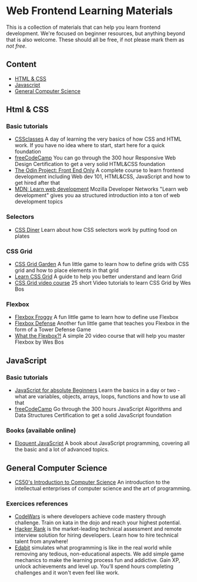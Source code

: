 # Web Frontend Learning Materials
This is a collection of materials that can help you learn frontend development. We're focused on beginner resources, but anything beyond that is also welcome. These should all be free, if not please mark them as _not free_.

## <a name="content"></a> Content
* [HTML & CSS](#htmlcss)
* [Javascript](#javascript)
* [General Computer Science](#generalcs)

## <a name="htmlcss"></a> Html & CSS
### Basic tutorials
- [CSSclasses](http://cssclass.es) A day of learning the very basics of how CSS and HTML work. If you have no idea where to start, start here for a quick foundation
- [freeCodeCamp](https://www.freecodecamp.org/learn/) You can go through the 300 hour Responsive Web Design Certification to get a very solid HTML&CSS foundation
- [The Odin Project: Front End Only](https://www.theodinproject.com/tracks/front-end-only) A complete course to learn frontend development including Web dev 101, HTML&CSS, JavaScript and how to get hired after that
- [MDN: Learn web development](https://developer.mozilla.org/en-US/docs/Learn) Mozilla Developer Networks "Learn web development" gives you aa structured introduction into a ton of web development topics

### Selectors
- [CSS Diner](https://flukeout.github.io/) Learn about how CSS selectors work by putting food on plates

### CSS Grid
- [CSS Grid Garden](http://cssgridgarden.com/) A fun little game to learn how to define grids with CSS grid and how to place elements in that grid
- [Learn CSS Grid](https://learncssgrid.com/) A guide to help you better understand and learn Grid
- [CSS Grid video course](https://cssgrid.io/) 25 short Video tutorials to learn CSS Grid by Wes Bos

### Flexbox
- [Flexbox Froggy](https://flexboxfroggy.com/) A fun little game to learn how to define use Flexbox
- [Flexbox Defense](http://www.flexboxdefense.com/) Another fun little game that teaches you Flexbox in the form of a Tower Defense Game
- [What the Flexbox?!](https://flexbox.io/) A simple 20 video course that will help you master Flexbox by Wes Bos

## <a name="javascript"></a> JavaScript
### Basic tutorials
- [JavaScript for absolute Beginners](http://opentechschool.github.io/js-beginners-1/) Learn the basics in a day or two - what are variables, objects, arrays, loops, functions and how to use all that
- [freeCodeCamp](https://www.freecodecamp.org/learn/) Go through the 300 hours JavaScript Algorithms and Data Structures Certification to get a solid JavaScript foundation
### Books (available online)
- [Eloquent JavaScript](https://eloquentjavascript.net/) A book about JavaScript programming, covering all the basic and a lot of advanced topics.

## <a name="generalcs"></a> General Computer Science
- [CS50's Introduction to Computer Science](https://www.edx.org/course/cs50s-introduction-to-computer-science) An introduction to the intellectual enterprises of computer science and the art of programming.

### <a name="exercices"></a> Exercices references
- [CodeWars](https://www.codewars.com/) is where developers achieve code mastery through challenge. Train on kata in the dojo and reach your highest potential.
- [Hacker Rank](https://www.hackerrank.com/) is the market-leading technical assessment and remote interview solution for hiring developers. Learn how to hire technical talent from anywhere!
- [Edabit](https://edabit.com/) simulates what programming is like in the real world while removing any tedious, non-educational aspects. We add simple game mechanics to make the learning process fun and addictive. Gain XP, unlock achievements and level up. You’ll spend hours completing challenges and it won't even feel like work.
